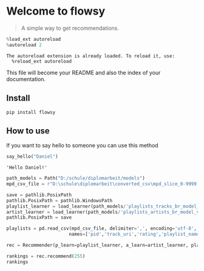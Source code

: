 # Welcome to flowsy
> A simple way to get recommendations.


```python
%load_ext autoreload
%autoreload 2
```

    The autoreload extension is already loaded. To reload it, use:
      %reload_ext autoreload
    

This file will become your README and also the index of your documentation.

## Install

`pip install flowsy`

## How to use

If you want to say hello to someone you can use this method

```python
say_hello("Daniel")
```




    'Hello Daniel!'



```python
path_models = Path("D:/schule/diplomarbeit/models")
mpd_csv_file = r"D:\schule\diplomarbeit\converted_csv\mpd_slice_0-9999.csv"

save = pathlib.PosixPath
pathlib.PosixPath = pathlib.WindowsPath   
playlist_learner = load_learner(path_models/'playlists_tracks_br_model_v1.pkl')
artist_learner = load_learner(path_models/'playlists_artists_br_model_v1.pkl')
pathlib.PosixPath = save

playlists = pd.read_csv(mpd_csv_file, delimiter=',', encoding='utf-8', header=None, low_memory=False,
                       names=['pid','track_uri','rating','playlist_name','track_name','artist_uri','artist_name'], skiprows=1)
```

```python
rec = Recommender(p_learn=playlist_learner, a_learn=artist_learner, playlists=playlists)
```

```python
rankings = rec.recommend(255)
rankings
```
